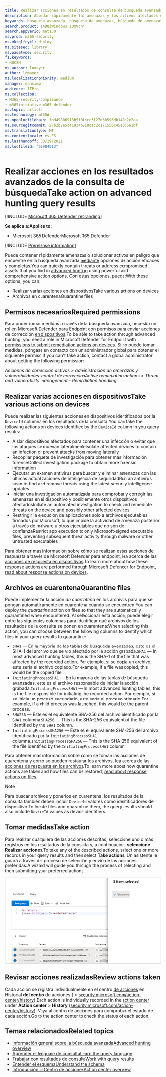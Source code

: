 ```yaml
---
title: Realizar acciones en resultados de consulta de búsqueda avanzada en Microsoft 365 Defender
description: Abordar rápidamente las amenazas y los activos afectados en los resultados avanzados de la consulta de búsqueda
keywords: búsqueda avanzada, búsqueda de amenazas, búsqueda de amenazas cibernéticas, protección contra amenazas de Microsoft, microsoft 365, mtp, m365, búsqueda, consulta, telemetría, tomar medidas
search.product: eADQiWindows 10XVcnh
search.appverid: met150
ms.prod: m365-security
ms.mktglfcycl: deploy
ms.sitesec: library
ms.pagetype: security
f1.keywords:
- NOCSH
ms.author: lomayor
author: lomayor
ms.localizationpriority: medium
manager: dansimp
audience: ITPro
ms.collection:
- M365-security-compliance
- m365initiative-m365-defender
ms.topic: article
ms.technology: m365d
ms.openlocfilehash: fbd49806913b5f01ccc3127d6b596db140d2e2aa
ms.sourcegitcommit: 27b2b2e5c41934b918cac2c171556c45e36661bf
ms.translationtype: MT
ms.contentlocale: es-ES
ms.lasthandoff: 03/19/2021
ms.locfileid: "50904013"
---
```

# <a name="take-action-on-advanced-hunting-query-results"></a><span data-ttu-id="d31e5-104">Realizar acciones en los resultados avanzados de la consulta de búsqueda</span><span class="sxs-lookup"><span data-stu-id="d31e5-104">Take action on advanced hunting query results</span></span>

[!INCLUDE [Microsoft 365 Defender rebranding](../includes/microsoft-defender.md)]


<span data-ttu-id="d31e5-105">**Se aplica a:**</span><span class="sxs-lookup"><span data-stu-id="d31e5-105">**Applies to:**</span></span>
- <span data-ttu-id="d31e5-106">Microsoft 365 Defender</span><span class="sxs-lookup"><span data-stu-id="d31e5-106">Microsoft 365 Defender</span></span>

[!INCLUDE [Prerelease information](../includes/prerelease.md)]

<span data-ttu-id="d31e5-107">Puede contener rápidamente amenazas o solucionar activos en peligro que encuentre en la búsqueda avanzada [mediante](advanced-hunting-overview.md) opciones de acción eficaces y completas.</span><span class="sxs-lookup"><span data-stu-id="d31e5-107">You can quickly contain threats or address compromised assets that you find in [advanced hunting](advanced-hunting-overview.md) using powerful and comprehensive action options.</span></span> <span data-ttu-id="d31e5-108">Con estas opciones, puede:</span><span class="sxs-lookup"><span data-stu-id="d31e5-108">With these options, you can:</span></span>

- <span data-ttu-id="d31e5-109">Realizar varias acciones en dispositivos</span><span class="sxs-lookup"><span data-stu-id="d31e5-109">Take various actions on devices</span></span>
- <span data-ttu-id="d31e5-110">Archivos en cuarentena</span><span class="sxs-lookup"><span data-stu-id="d31e5-110">Quarantine files</span></span>

## <a name="required-permissions"></a><span data-ttu-id="d31e5-111">Permisos necesarios</span><span class="sxs-lookup"><span data-stu-id="d31e5-111">Required permissions</span></span>
<span data-ttu-id="d31e5-112">Para poder tomar medidas a través de la búsqueda avanzada, necesita un rol en Microsoft Defender para Endpoint con permisos para enviar acciones de corrección [en dispositivos](/windows/security/threat-protection/microsoft-defender-atp/user-roles#permission-options).</span><span class="sxs-lookup"><span data-stu-id="d31e5-112">To be able to take action through advanced hunting, you need a role in Microsoft Defender for Endpoint with [permissions to submit remediation actions on devices](/windows/security/threat-protection/microsoft-defender-atp/user-roles#permission-options).</span></span> <span data-ttu-id="d31e5-113">Si no puede tomar medidas, póngase en contacto con un administrador global para obtener el siguiente permiso:</span><span class="sxs-lookup"><span data-stu-id="d31e5-113">If you can't take action, contact a global administrator about getting the following permission:</span></span>

<span data-ttu-id="d31e5-114">*Acciones de corrección activas > administración de amenazas y vulnerabilidades: control de corrección*</span><span class="sxs-lookup"><span data-stu-id="d31e5-114">*Active remediation actions > Threat and vulnerability management - Remediation handling*</span></span>

## <a name="take-various-actions-on-devices"></a><span data-ttu-id="d31e5-115">Realizar varias acciones en dispositivos</span><span class="sxs-lookup"><span data-stu-id="d31e5-115">Take various actions on devices</span></span>
<span data-ttu-id="d31e5-116">Puede realizar las siguientes acciones en dispositivos identificados por la `DeviceId` columna en los resultados de la consulta:</span><span class="sxs-lookup"><span data-stu-id="d31e5-116">You can take the following actions on devices identified by the `DeviceId` column in you query results:</span></span>

- <span data-ttu-id="d31e5-117">Aislar dispositivos afectados para contener una infección o evitar que los ataques se muevan lateralmente</span><span class="sxs-lookup"><span data-stu-id="d31e5-117">Isolate affected devices to contain an infection or prevent attacks from moving laterally</span></span>
- <span data-ttu-id="d31e5-118">Recopilar paquete de investigación para obtener más información forense</span><span class="sxs-lookup"><span data-stu-id="d31e5-118">Collect investigation package to obtain more forensic information</span></span>
- <span data-ttu-id="d31e5-119">Ejecutar un examen antivirus para buscar y eliminar amenazas con las últimas actualizaciones de inteligencia de seguridad</span><span class="sxs-lookup"><span data-stu-id="d31e5-119">Run an antivirus scan to find and remove threats using the latest security intelligence updates</span></span>
- <span data-ttu-id="d31e5-120">Iniciar una investigación automatizada para comprobar y corregir las amenazas en el dispositivo y posiblemente otros dispositivos afectados</span><span class="sxs-lookup"><span data-stu-id="d31e5-120">Initiate an automated investigation to check and remediate threats on the device and possibly other affected devices</span></span>
- <span data-ttu-id="d31e5-121">Restringir la ejecución de aplicaciones solo a archivos ejecutables firmados por Microsoft, lo que impide la actividad de amenaza posterior a través de malware u otros ejecutables que no son de confianza</span><span class="sxs-lookup"><span data-stu-id="d31e5-121">Restrict app execution to only Microsoft-signed executable files, preventing subsequent threat activity through malware or other untrusted executables</span></span>

<span data-ttu-id="d31e5-122">Para obtener más información sobre cómo se realizan estas acciones de respuesta a través de Microsoft Defender para endpoint, lea acerca de las [acciones de respuesta en dispositivos](/windows/security/threat-protection/microsoft-defender-atp/respond-machine-alerts).</span><span class="sxs-lookup"><span data-stu-id="d31e5-122">To learn more about how these response actions are performed through Microsoft Defender for Endpoint, [read about response actions on devices](/windows/security/threat-protection/microsoft-defender-atp/respond-machine-alerts).</span></span>
   
## <a name="quarantine-files"></a><span data-ttu-id="d31e5-123">Archivos en cuarentena</span><span class="sxs-lookup"><span data-stu-id="d31e5-123">Quarantine files</span></span>
<span data-ttu-id="d31e5-124">Puede implementar la acción *de cuarentena* en los archivos para que se pongan automáticamente en cuarentena cuando se encuentren.</span><span class="sxs-lookup"><span data-stu-id="d31e5-124">You can deploy the *quarantine* action on files so that they are automatically quarantined when encountered.</span></span> <span data-ttu-id="d31e5-125">Al seleccionar esta acción, puede elegir entre las siguientes columnas para identificar qué archivos de los resultados de la consulta se ponen en cuarentena:</span><span class="sxs-lookup"><span data-stu-id="d31e5-125">When selecting this action, you can choose between the following columns to identify which files in your query results to quarantine:</span></span>

- <span data-ttu-id="d31e5-126">`SHA1` — En la mayoría de las tablas de búsqueda avanzadas, este es el SHA-1 del archivo que se vio afectado por la acción grabada.</span><span class="sxs-lookup"><span data-stu-id="d31e5-126">`SHA1` — In most advanced hunting tables, this is the SHA-1 of the file that was affected by the recorded action.</span></span> <span data-ttu-id="d31e5-127">Por ejemplo, si se copia un archivo, este sería el archivo copiado.</span><span class="sxs-lookup"><span data-stu-id="d31e5-127">For example, if a file was copied, this would be the copied file.</span></span>
- <span data-ttu-id="d31e5-128">`InitiatingProcessSHA1` — En la mayoría de las tablas de búsqueda avanzadas, este es el archivo responsable de iniciar la acción grabada.</span><span class="sxs-lookup"><span data-stu-id="d31e5-128">`InitiatingProcessSHA1` — In most advanced hunting tables, this is the file responsible for initiating the recorded action.</span></span> <span data-ttu-id="d31e5-129">Por ejemplo, si se inicia un proceso secundario, este sería el proceso primario.</span><span class="sxs-lookup"><span data-stu-id="d31e5-129">For example, if a child process was launched, this would be the parent process.</span></span> 
- <span data-ttu-id="d31e5-130">`SHA256` — Este es el equivalente SHA-256 del archivo identificado por la `SHA1` columna.</span><span class="sxs-lookup"><span data-stu-id="d31e5-130">`SHA256` — This is the SHA-256 equivalent of the file identified by the `SHA1` column.</span></span>
- <span data-ttu-id="d31e5-131">`InitiatingProcessSHA256` — Este es el equivalente SHA-256 del archivo identificado por la `InitiatingProcessSHA1` columna.</span><span class="sxs-lookup"><span data-stu-id="d31e5-131">`InitiatingProcessSHA256` — This is the SHA-256 equivalent of the file identified by the `InitiatingProcessSHA1` column.</span></span>

<span data-ttu-id="d31e5-132">Para obtener más información sobre cómo se toman las acciones de cuarentena y cómo se pueden restaurar los archivos, lea acerca de las [acciones de respuesta en los archivos](/windows/security/threat-protection/microsoft-defender-atp/respond-file-alerts).</span><span class="sxs-lookup"><span data-stu-id="d31e5-132">To learn more about how quarantine actions are taken and how files can be restored, [read about response actions on files](/windows/security/threat-protection/microsoft-defender-atp/respond-file-alerts).</span></span>

>[!NOTE]
><span data-ttu-id="d31e5-133">Para buscar archivos y ponerlos en cuarentena, los resultados de la consulta también deben incluir `DeviceId` valores como identificadores de dispositivo.</span><span class="sxs-lookup"><span data-stu-id="d31e5-133">To locate files and quarantine them, the query results should also include `DeviceId` values as device identifiers.</span></span>  

## <a name="take-action"></a><span data-ttu-id="d31e5-134">Tomar medidas</span><span class="sxs-lookup"><span data-stu-id="d31e5-134">Take action</span></span>
<span data-ttu-id="d31e5-135">Para realizar cualquiera de las acciones descritas, seleccione uno o más registros en los resultados de la consulta y, a continuación, **seleccione Realizar acciones**.</span><span class="sxs-lookup"><span data-stu-id="d31e5-135">To take any of the described actions, select one or more records in your query results and then select **Take actions**.</span></span> <span data-ttu-id="d31e5-136">Un asistente le guiará a través del proceso de selección y envío de las acciones preferidas.</span><span class="sxs-lookup"><span data-stu-id="d31e5-136">A wizard will guide you through the process of selecting and then submitting your preferred actions.</span></span>

![Imagen del registro seleccionado con panel para inspeccionar el registro](../../media/mtp-ah/ah-take-actions.png)

## <a name="review-actions-taken"></a><span data-ttu-id="d31e5-138">Revisar acciones realizadas</span><span class="sxs-lookup"><span data-stu-id="d31e5-138">Review actions taken</span></span>
<span data-ttu-id="d31e5-139">Cada acción se registra individualmente en el centro [de acciones](mtp-action-center.md) en Historial **del centro** de acciones (  >   [security.microsoft.com/action-center/history](https://security.microsoft.com/action-center/history)).</span><span class="sxs-lookup"><span data-stu-id="d31e5-139">Each action is individually recorded in the [action center](mtp-action-center.md) under **Action center** > **History** ([security.microsoft.com/action-center/history](https://security.microsoft.com/action-center/history)).</span></span> <span data-ttu-id="d31e5-140">Vaya al centro de acciones para comprobar el estado de cada acción.</span><span class="sxs-lookup"><span data-stu-id="d31e5-140">Go to the action center to check the status of each action.</span></span>
 
## <a name="related-topics"></a><span data-ttu-id="d31e5-141">Temas relacionados</span><span class="sxs-lookup"><span data-stu-id="d31e5-141">Related topics</span></span>
- [<span data-ttu-id="d31e5-142">Información general sobre la búsqueda avanzada</span><span class="sxs-lookup"><span data-stu-id="d31e5-142">Advanced hunting overview</span></span>](advanced-hunting-overview.md)
- [<span data-ttu-id="d31e5-143">Aprender el lenguaje de consulta</span><span class="sxs-lookup"><span data-stu-id="d31e5-143">Learn the query language</span></span>](advanced-hunting-query-language.md)
- [<span data-ttu-id="d31e5-144">Trabajar con resultados de consulta</span><span class="sxs-lookup"><span data-stu-id="d31e5-144">Work with query results</span></span>](advanced-hunting-query-results.md)
- [<span data-ttu-id="d31e5-145">Entender el esquema</span><span class="sxs-lookup"><span data-stu-id="d31e5-145">Understand the schema</span></span>](advanced-hunting-schema-tables.md)
- [<span data-ttu-id="d31e5-146">Introducción al Centro de acciones</span><span class="sxs-lookup"><span data-stu-id="d31e5-146">Action center overview</span></span>](mtp-action-center.md)